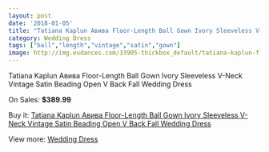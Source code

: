 ```yaml
---
layout: post
date: '2018-01-05'
title: "Tatiana Kaplun Авива Floor-Length Ball Gown Ivory Sleeveless V-Neck Vintage Satin Beading Open V Back Fall Wedding Dress"
category: Wedding Dress
tags: ["ball","length","vintage","satin","gown"]
image: http://img.eudances.com/33905-thickbox_default/tatiana-kaplun-floor-length-ball-gown-ivory-sleeveless-v-neck-vintage-satin-beading-open-v-back-fall-wedding-dress.jpg
---
```

Tatiana Kaplun Авива Floor-Length Ball Gown Ivory Sleeveless V-Neck Vintage Satin Beading Open V Back Fall Wedding Dress

On Sales: **$389.99**
<a href="https://www.eudances.com/en/wedding-dress/10316-tatiana-kaplun-floor-length-ball-gown-ivory-sleeveless-v-neck-vintage-satin-beading-open-v-back-fall-wedding-dress.html"><amp-img layout="responsive" width="600" height="600" src="//img.eudances.com/33905-thickbox_default/tatiana-kaplun-floor-length-ball-gown-ivory-sleeveless-v-neck-vintage-satin-beading-open-v-back-fall-wedding-dress.jpg" alt="Tatiana Kaplun Авива Floor-Length Ball Gown Ivory Sleeveless V-Neck Vintage Satin Beading Open V Back Fall Wedding Dress 0" /></a>
<a href="https://www.eudances.com/en/wedding-dress/10316-tatiana-kaplun-floor-length-ball-gown-ivory-sleeveless-v-neck-vintage-satin-beading-open-v-back-fall-wedding-dress.html"><amp-img layout="responsive" width="600" height="600" src="//img.eudances.com/33912-thickbox_default/tatiana-kaplun-floor-length-ball-gown-ivory-sleeveless-v-neck-vintage-satin-beading-open-v-back-fall-wedding-dress.jpg" alt="Tatiana Kaplun Авива Floor-Length Ball Gown Ivory Sleeveless V-Neck Vintage Satin Beading Open V Back Fall Wedding Dress 1" /></a>
<a href="https://www.eudances.com/en/wedding-dress/10316-tatiana-kaplun-floor-length-ball-gown-ivory-sleeveless-v-neck-vintage-satin-beading-open-v-back-fall-wedding-dress.html"><amp-img layout="responsive" width="600" height="600" src="//img.eudances.com/33911-thickbox_default/tatiana-kaplun-floor-length-ball-gown-ivory-sleeveless-v-neck-vintage-satin-beading-open-v-back-fall-wedding-dress.jpg" alt="Tatiana Kaplun Авива Floor-Length Ball Gown Ivory Sleeveless V-Neck Vintage Satin Beading Open V Back Fall Wedding Dress 2" /></a>
<a href="https://www.eudances.com/en/wedding-dress/10316-tatiana-kaplun-floor-length-ball-gown-ivory-sleeveless-v-neck-vintage-satin-beading-open-v-back-fall-wedding-dress.html"><amp-img layout="responsive" width="600" height="600" src="//img.eudances.com/33910-thickbox_default/tatiana-kaplun-floor-length-ball-gown-ivory-sleeveless-v-neck-vintage-satin-beading-open-v-back-fall-wedding-dress.jpg" alt="Tatiana Kaplun Авива Floor-Length Ball Gown Ivory Sleeveless V-Neck Vintage Satin Beading Open V Back Fall Wedding Dress 3" /></a>
<a href="https://www.eudances.com/en/wedding-dress/10316-tatiana-kaplun-floor-length-ball-gown-ivory-sleeveless-v-neck-vintage-satin-beading-open-v-back-fall-wedding-dress.html"><amp-img layout="responsive" width="600" height="600" src="//img.eudances.com/33909-thickbox_default/tatiana-kaplun-floor-length-ball-gown-ivory-sleeveless-v-neck-vintage-satin-beading-open-v-back-fall-wedding-dress.jpg" alt="Tatiana Kaplun Авива Floor-Length Ball Gown Ivory Sleeveless V-Neck Vintage Satin Beading Open V Back Fall Wedding Dress 4" /></a>
<a href="https://www.eudances.com/en/wedding-dress/10316-tatiana-kaplun-floor-length-ball-gown-ivory-sleeveless-v-neck-vintage-satin-beading-open-v-back-fall-wedding-dress.html"><amp-img layout="responsive" width="600" height="600" src="//img.eudances.com/33908-thickbox_default/tatiana-kaplun-floor-length-ball-gown-ivory-sleeveless-v-neck-vintage-satin-beading-open-v-back-fall-wedding-dress.jpg" alt="Tatiana Kaplun Авива Floor-Length Ball Gown Ivory Sleeveless V-Neck Vintage Satin Beading Open V Back Fall Wedding Dress 5" /></a>
<a href="https://www.eudances.com/en/wedding-dress/10316-tatiana-kaplun-floor-length-ball-gown-ivory-sleeveless-v-neck-vintage-satin-beading-open-v-back-fall-wedding-dress.html"><amp-img layout="responsive" width="600" height="600" src="//img.eudances.com/33907-thickbox_default/tatiana-kaplun-floor-length-ball-gown-ivory-sleeveless-v-neck-vintage-satin-beading-open-v-back-fall-wedding-dress.jpg" alt="Tatiana Kaplun Авива Floor-Length Ball Gown Ivory Sleeveless V-Neck Vintage Satin Beading Open V Back Fall Wedding Dress 6" /></a>
<a href="https://www.eudances.com/en/wedding-dress/10316-tatiana-kaplun-floor-length-ball-gown-ivory-sleeveless-v-neck-vintage-satin-beading-open-v-back-fall-wedding-dress.html"><amp-img layout="responsive" width="600" height="600" src="//img.eudances.com/33906-thickbox_default/tatiana-kaplun-floor-length-ball-gown-ivory-sleeveless-v-neck-vintage-satin-beading-open-v-back-fall-wedding-dress.jpg" alt="Tatiana Kaplun Авива Floor-Length Ball Gown Ivory Sleeveless V-Neck Vintage Satin Beading Open V Back Fall Wedding Dress 7" /></a>

Buy it: [Tatiana Kaplun Авива Floor-Length Ball Gown Ivory Sleeveless V-Neck Vintage Satin Beading Open V Back Fall Wedding Dress](https://www.eudances.com/en/wedding-dress/10316-tatiana-kaplun-floor-length-ball-gown-ivory-sleeveless-v-neck-vintage-satin-beading-open-v-back-fall-wedding-dress.html "Tatiana Kaplun Авива Floor-Length Ball Gown Ivory Sleeveless V-Neck Vintage Satin Beading Open V Back Fall Wedding Dress")

View more: [Wedding Dress](https://www.eudances.com/en/164-wedding-dress "Wedding Dress")